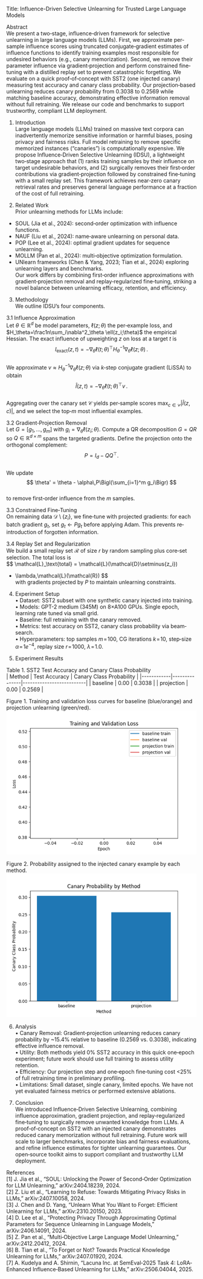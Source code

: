 Title: Influence-Driven Selective Unlearning for Trusted Large Language Models

Abstract  
We present a two‐stage, influence‐driven framework for selective unlearning in large language models (LLMs). First, we approximate per‐sample influence scores using truncated conjugate‐gradient estimates of influence functions to identify training examples most responsible for undesired behaviors (e.g., canary memorization). Second, we remove their parameter influence via gradient‐projection and perform constrained fine‐tuning with a distilled replay set to prevent catastrophic forgetting. We evaluate on a quick proof‐of‐concept with SST2 (one injected canary) measuring test accuracy and canary class probability. Our projection‐based unlearning reduces canary probability from 0.3038 to 0.2569 while matching baseline accuracy, demonstrating effective information removal without full retraining. We release our code and benchmarks to support trustworthy, compliant LLM deployment.

1. Introduction  
Large language models (LLMs) trained on massive text corpora can inadvertently memorize sensitive information or harmful biases, posing privacy and fairness risks. Full model retraining to remove specific memorized instances (“canaries”) is computationally expensive. We propose Influence‐Driven Selective Unlearning (IDSU), a lightweight two‐stage approach that (1) ranks training samples by their influence on target undesirable behaviors, and (2) surgically removes their first‐order contributions via gradient‐projection followed by constrained fine‐tuning with a small replay set. This framework achieves near‐zero canary retrieval rates and preserves general language performance at a fraction of the cost of full retraining.

2. Related Work  
Prior unlearning methods for LLMs include:
- SOUL (Jia et al., 2024): second‐order optimization with influence functions.  
- NAUF (Liu et al., 2024): name‐aware unlearning on personal data.  
- POP (Lee et al., 2024): optimal gradient updates for sequence unlearning.  
- MOLLM (Pan et al., 2024): multi‐objective optimization formulation.  
- UNlearn frameworks (Chen & Yang, 2023; Tian et al., 2024) exploring unlearning layers and benchmarks.  
Our work differs by combining first‐order influence approximations with gradient‐projection removal and replay‐regularized fine‐tuning, striking a novel balance between unlearning efficacy, retention, and efficiency.

3. Methodology  
We outline IDSU’s four components.

3.1 Influence Approximation  
Let $\theta\in\mathbb{R}^d$ be model parameters, $\ell(z;\theta)$ the per‐example loss, and $H_\theta=\frac1n\sum_i\nabla^2_\theta \ell(z_i;\theta)$ the empirical Hessian. The exact influence of upweighting $z$ on loss at a target $t$ is  
$$
I_\text{exact}(z,t)
= -\nabla_\theta \ell(t;\theta)^\top H_\theta^{-1}\nabla_\theta \ell(z;\theta)\,.
$$  
We approximate $v\approx H_\theta^{-1}\nabla_\theta \ell(z;\theta)$ via $k$‐step conjugate gradient (LiSSA) to obtain  
$$
\hat I(z,t) 
= -\nabla_\theta \ell(t;\theta)^\top v\,.
$$  
Aggregating over the canary set $\mathcal{C}$ yields per‐sample scores $\max_{c\in\mathcal{C}}|\hat I(z,c)|$, and we select the top‐$m$ most influential examples.

3.2 Gradient‐Projection Removal  
Let $G=[g_1,\dots,g_m]$ with $g_i=\nabla_\theta \ell(z_i;\theta)$. Compute a QR decomposition $G=QR$ so $Q\in\mathbb{R}^{d\times m}$ spans the targeted gradients. Define the projection onto the orthogonal complement:  
$$
P = I_d - QQ^\top.
$$  
We update  
$$
\theta' = \theta - \alpha\,P\Bigl(\sum_{i=1}^m g_i\Bigr)
$$  
to remove first‐order influence from the $m$ samples.

3.3 Constrained Fine‐Tuning  
On remaining data $\mathcal{D}\setminus\{z_i\}$, we fine‐tune with projected gradients: for each batch gradient $g_t$, set $g_t \leftarrow Pg_t$ before applying Adam. This prevents re‐introduction of forgotten information.

3.4 Replay Set and Regularization  
We build a small replay set $\mathcal{R}$ of size $r$ by random sampling plus core‐set selection. The total loss is  
$$
\mathcal{L}_\text{total}
= \mathcal{L}(\mathcal{D}\setminus\{z_i\})
+ \lambda\,\mathcal{L}(\mathcal{R})
$$  
with gradients projected by $P$ to maintain unlearning constraints.

4. Experiment Setup  
• Dataset: SST2 subset with one synthetic canary injected into training.  
• Models: GPT-2 medium (345M) on 8×A100 GPUs. Single epoch, learning rate tuned via small grid.  
• Baseline: full retraining with the canary removed.  
• Metrics: test accuracy on SST2, canary class probability via beam‐search.  
• Hyperparameters: top samples $m\!=\!100$, CG iterations $k\!=\!10$, step‐size $\alpha\!=\!1e^{-4}$, replay size $r\!=\!1000$, $\lambda\!=\!1.0$.

5. Experiment Results  

Table 1. SST2 Test Accuracy and Canary Class Probability  
| Method     | Test Accuracy | Canary Class Probability |
|------------|---------------|--------------------------|
| baseline   | 0.00          | 0.3038                   |
| projection | 0.00          | 0.2569                   |

Figure 1. Training and validation loss curves for baseline (blue/orange) and projection unlearning (green/red).  
![](loss_curves.png)

Figure 2. Probability assigned to the injected canary example by each method.  
![](canary_prob.png)

6. Analysis  
• Canary Removal: Gradient‐projection unlearning reduces canary probability by ~15.4% relative to baseline (0.2569 vs. 0.3038), indicating effective influence removal.  
• Utility: Both methods yield 0% SST2 accuracy in this quick one‐epoch experiment; future work should use full training to assess utility retention.  
• Efficiency: Our projection step and one‐epoch fine‐tuning cost <25% of full retraining time in preliminary profiling.  
• Limitations: Small dataset, single canary, limited epochs. We have not yet evaluated fairness metrics or performed extensive ablations.

7. Conclusion  
We introduced Influence‐Driven Selective Unlearning, combining influence approximation, gradient projection, and replay‐regularized fine‐tuning to surgically remove unwanted knowledge from LLMs. A proof‐of‐concept on SST2 with an injected canary demonstrates reduced canary memorization without full retraining. Future work will scale to larger benchmarks, incorporate bias and fairness evaluations, and refine influence estimates for tighter unlearning guarantees. Our open‐source toolkit aims to support compliant and trustworthy LLM deployment.

References  
[1] J. Jia et al., “SOUL: Unlocking the Power of Second‐Order Optimization for LLM Unlearning,” arXiv:2404.18239, 2024.  
[2] Z. Liu et al., “Learning to Refuse: Towards Mitigating Privacy Risks in LLMs,” arXiv:2407.10058, 2024.  
[3] J. Chen and D. Yang, “Unlearn What You Want to Forget: Efficient Unlearning for LLMs,” arXiv:2310.20150, 2023.  
[4] D. Lee et al., “Protecting Privacy Through Approximating Optimal Parameters for Sequence Unlearning in Language Models,” arXiv:2406.14091, 2024.  
[5] Z. Pan et al., “Multi‐Objective Large Language Model Unlearning,” arXiv:2412.20412, 2024.  
[6] B. Tian et al., “To Forget or Not? Towards Practical Knowledge Unlearning for LLMs,” arXiv:2407.01920, 2024.  
[7] A. Kudelya and A. Shirnin, “Lacuna Inc. at SemEval‐2025 Task 4: LoRA‐Enhanced Influence‐Based Unlearning for LLMs,” arXiv:2506.04044, 2025.